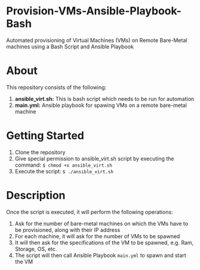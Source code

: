 # Provision-VMs-Ansible-Playbook-Bash
Automated provisioning of Virtual Machines (VMs) on Remote Bare-Metal machines using a Bash Script and Ansible Playbook

# About
This repository consists of the following:
1. __ansible_virt.sh:__ This is bash script which needs to be run for automation
2. __main.yml:__ Ansible playbook for spawing VMs on a remote bare-metal machine

# Getting Started
1. Clone the repository
2. Give special permission to ansible_virt.sh script by executing the command: <code>$ chmod +x ansible_virt.sh</code>
3. Execute the script: <code>$ ./ansible_virt.sh</code>

# Description
Once the script is executed, it will perform the following operations:
1. Ask for the number of bare-metal machines on which the VMs have to be provisioned, along with their IP address
2. For each machine, it will ask for the number of VMs to be spawned 
3. It will then ask for the specifications of the VM to be spawned, e.g. Ram, Storage, OS, etc.
4. The script will then call Ansible Playbook <code>main.yml</code> to spawn and start the VM
